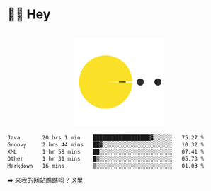 
# 👋🏻 Hey
<div align="center">
	<br>
	<img src="https://raw.githubusercontent.com/Aniket965/Aniket965/master/pacman.svg?sanitize=true" width="200" height="200">
	<br>
</div>

<!--START_SECTION:waka-->
```text
Java       20 hrs 1 min    ██████████████████▓░░░░░░   75.27 % 
Groovy     2 hrs 44 mins   ██▓░░░░░░░░░░░░░░░░░░░░░░   10.32 % 
XML        1 hr 58 mins    ██░░░░░░░░░░░░░░░░░░░░░░░   07.41 % 
Other      1 hr 31 mins    █▒░░░░░░░░░░░░░░░░░░░░░░░   05.73 % 
Markdown   16 mins         ▒░░░░░░░░░░░░░░░░░░░░░░░░   01.03 % 
```
<!--END_SECTION:waka-->

 ➡️  来我的网站瞧瞧吗？[这里](https://www.shaolongfei.com)
